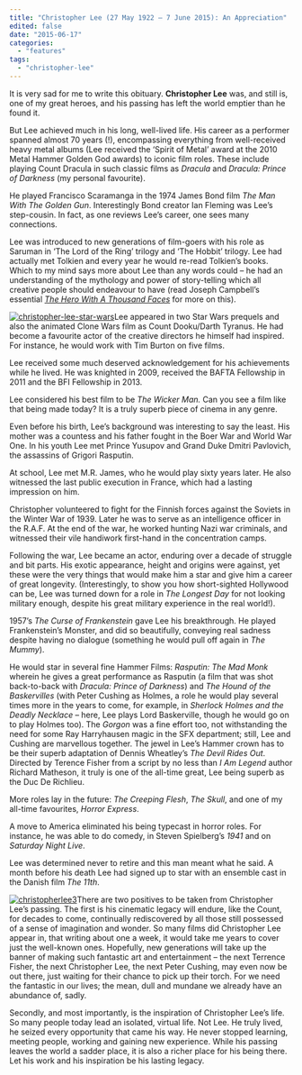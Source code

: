 ```yaml
---
title: "Christopher Lee (27 May 1922 – 7 June 2015): An Appreciation"
edited: false
date: "2015-06-17"
categories:
  - "features"
tags:
  - "christopher-lee"
---
```


It is very sad for me to write this obituary. **Christopher Lee** was, and still is, one of my great heroes, and his passing has left the world emptier than he found it.

But Lee achieved much in his long, well-lived life. His career as a performer spanned almost 70 years (!), encompassing everything from well-received heavy metal albums (Lee received the ‘Spirit of Metal’ award at the 2010 Metal Hammer Golden God awards) to iconic film roles. These include playing Count Dracula in such classic films as _Dracula_ and _Dracula: Prince of Darkness_ (my personal favourite).

He played Francisco Scaramanga in the 1974 James Bond film _The Man With The Golden Gun_. Interestingly Bond creator Ian Fleming was Lee’s step-cousin. In fact, as one reviews Lee’s career, one sees many connections.

Lee was introduced to new generations of film-goers with his role as Saruman in ‘The Lord of the Ring’ trilogy and ‘The Hobbit’ trilogy. Lee had actually met Tolkien and every year he would re-read Tolkien’s books. Which to my mind says more about Lee than any words could – he had an understanding of the mythology and power of story-telling which all creative people should endeavour to have (read Joseph Campbell’s essential _[The Hero With A Thousand Faces](https://books.google.ca/books?id=I1uFuXlvFgMC&lpg=PP1&pg=PP1#v=onepage&q&f=false)_ for more on this).

[![christopher-lee-star-wars](https://hellbound.ca/wp-content/uploads/2015/06/christopher-lee-star-wars-300x200.jpg)](https://hellbound.ca/wp-content/uploads/2015/06/christopher-lee-star-wars.jpg)Lee appeared in two Star Wars prequels and also the animated Clone Wars film as Count Dooku/Darth Tyranus. He had become a favourite actor of the creative directors he himself had inspired. For instance, he would work with Tim Burton on five films.

Lee received some much deserved acknowledgement for his achievements while he lived. He was knighted in 2009, received the BAFTA Fellowship in 2011 and the BFI Fellowship in 2013.

Lee considered his best film to be _The Wicker Man._ Can you see a film like that being made today? It is a truly superb piece of cinema in any genre.

Even before his birth, Lee’s background was interesting to say the least. His mother was a countess and his father fought in the Boer War and World War One. In his youth Lee met Prince Yusupov and Grand Duke Dmitri Pavlovich, the assassins of Grigori Rasputin.

At school, Lee met M.R. James, who he would play sixty years later. He also witnessed the last public execution in France, which had a lasting impression on him.

Christopher volunteered to fight for the Finnish forces against the Soviets in the Winter War of 1939. Later he was to serve as an intelligence officer in the R.A.F. At the end of the war, he worked hunting Nazi war criminals, and witnessed their vile handiwork first-hand in the concentration camps.

Following the war, Lee became an actor, enduring over a decade of struggle and bit parts. His exotic appearance, height and origins were against, yet these were the very things that would make him a star and give him a career of great longevity. (Interestingly, to show you how short-sighted Hollywood can be, Lee was turned down for a role in _The Longest Day_ for not looking military enough, despite his great military experience in the real world!).

1957’s _The Curse of Frankenstein_ gave Lee his breakthrough. He played Frankenstein’s Monster, and did so beautifully, conveying real sadness despite having no dialogue (something he would pull off again in _The Mummy_).

He would star in several fine Hammer Films: _Rasputin: The Mad Monk_ wherein he gives a great performance as Rasputin (a film that was shot back-to-back with _Dracula: Prince of Darkness_) and _The Hound of the Baskervilles_ (with Peter Cushing as Holmes, a role he would play several times more in the years to come, for example, in _Sherlock Holmes and the Deadly Necklace_ – here, Lee plays Lord Baskerville, though he would go on to play Holmes too). The _Gorgon_ was a fine effort too, not withstanding the need for some Ray Harryhausen magic in the SFX department; still, Lee and Cushing are marvellous together. The jewel in Lee’s Hammer crown has to be their superb adaptation of Dennis Wheatley’s _The Devil Rides Out_. Directed by Terence Fisher from a script by no less than _I Am Legend_ author Richard Matheson, it truly is one of the all-time great, Lee being superb as the Duc De Richlieu.

More roles lay in the future: _The Creeping Flesh_, _The Skull_, and one of my all-time favourites, _Horror Express_.

A move to America eliminated his being typecast in horror roles. For instance, he was able to do comedy, in Steven Spielberg’s _1941_ and on _Saturday Night Live_.

Lee was determined never to retire and this man meant what he said. A month before his death Lee had signed up to star with an ensemble cast in the Danish film _The 11th_.

[![christopherlee3](https://hellbound.ca/wp-content/uploads/2015/06/christopherlee3-300x212.jpg)](https://hellbound.ca/wp-content/uploads/2015/06/christopherlee3.jpg)There are two positives to be taken from Christopher Lee’s passing. The first is his cinematic legacy will endure, like the Count, for decades to come, continually rediscovered by all those still possessed of a sense of imagination and wonder. So many films did Christopher Lee appear in, that writing about one a week, it would take me years to cover just the well-known ones. Hopefully, new generations will take up the banner of making such fantastic art and entertainment – the next Terrence Fisher, the next Christopher Lee, the next Peter Cushing, may even now be out there, just waiting for their chance to pick up their torch. For we need the fantastic in our lives; the mean, dull and mundane we already have an abundance of, sadly.

Secondly, and most importantly, is the inspiration of Christopher Lee’s life. So many people today lead an isolated, virtual life. Not Lee. He truly lived, he seized every opportunity that came his way. He never stopped learning, meeting people, working and gaining new experience. While his passing leaves the world a sadder place, it is also a richer place for his being there. Let his work and his inspiration be his lasting legacy.
